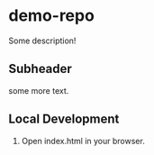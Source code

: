 # demo-repo

Some description!

## Subheader

some more text.

## Local Development

1. Open index.html in your browser.
